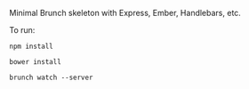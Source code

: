 Minimal Brunch skeleton with Express, Ember, Handlebars, etc.

To run:

`npm install`

`bower install`

`brunch watch --server`
